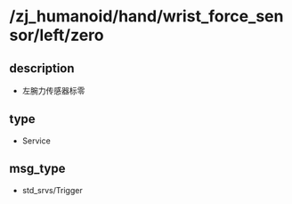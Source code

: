 # /zj_humanoid/hand/wrist_force_sensor/left/zero

## description
- 左腕力传感器标零

## type
- Service

## msg_type
- std_srvs/Trigger

